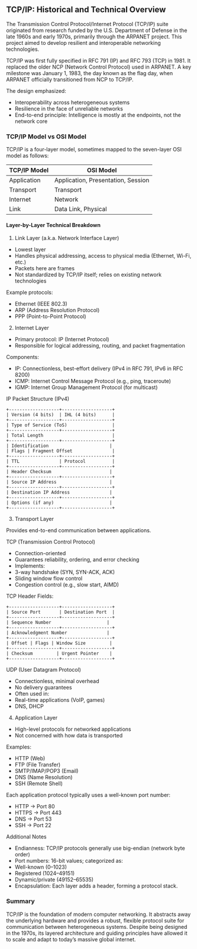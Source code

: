 
## TCP/IP: Historical and Technical Overview

The Transmission Control Protocol/Internet Protocol (TCP/IP) suite originated from research
funded by the U.S. Department of Defense in the late 1960s and early 1970s, primarily through
the ARPANET project. This project aimed to develop resilient and interoperable networking
technologies.

TCP/IP was first fully specified in RFC 791 (IP) and RFC 793 (TCP) in 1981. It replaced the
older NCP (Network Control Protocol) used in ARPANET. A key milestone was January 1, 1983,
the day known as the flag day, when ARPANET officially transitioned from NCP to TCP/IP.

The design emphasized:
- Interoperability across heterogeneous systems
- Resilience in the face of unreliable networks
- End-to-end principle: Intelligence is mostly at the endpoints, not the network core



### TCP/IP Model vs OSI Model

TCP/IP is a four-layer model, sometimes mapped to the seven-layer OSI model as follows:

|TCP/IP Model       | OSI Model|
|-------------------|--------------------------|
|Application        | Application, Presentation, Session|
|Transport          | Transport|
|Internet           | Network|
|Link               | Data Link, Physical|



#### Layer-by-Layer Technical Breakdown

1. Link Layer (a.k.a. Network Interface Layer)
- Lowest layer
- Handles physical addressing, access to physical media (Ethernet, Wi-Fi, etc.)
- Packets here are frames
- Not standardized by TCP/IP itself; relies on existing network technologies

Example protocols:
- Ethernet (IEEE 802.3)
- ARP (Address Resolution Protocol)
- PPP (Point-to-Point Protocol)



2. Internet Layer
- Primary protocol: IP (Internet Protocol)
- Responsible for logical addressing, routing, and packet fragmentation

Components:
- IP: Connectionless, best-effort delivery (IPv4 in RFC 791, IPv6 in RFC 8200)
- ICMP: Internet Control Message Protocol (e.g., ping, traceroute)
- IGMP: Internet Group Management Protocol (for multicast)

IP Packet Structure (IPv4)

```
+-------------------+-------------------+
| Version (4 bits)  | IHL (4 bits)      |
+-------------------+-------------------+
| Type of Service (ToS)                 |
+-------------------+-------------------+
| Total Length                          |
+-------------------+-------------------+
| Identification                       |
| Flags | Fragment Offset               |
+-------------------+-------------------+
| TTL               | Protocol          |
+-------------------+-------------------+
| Header Checksum                      |
+-------------------+-------------------+
| Source IP Address                    |
+-------------------+-------------------+
| Destination IP Address               |
+-------------------+-------------------+
| Options (if any)                     |
+-------------------+-------------------+
```




3. Transport Layer

Provides end-to-end communication between applications.

TCP (Transmission Control Protocol)
- Connection-oriented
- Guarantees reliability, ordering, and error checking
- Implements:
- 3-way handshake (SYN, SYN-ACK, ACK)
- Sliding window flow control
- Congestion control (e.g., slow start, AIMD)

TCP Header Fields:

```
+-------------------+-------------------+
| Source Port       | Destination Port  |
+-------------------+-------------------+
| Sequence Number                     |
+-------------------+-------------------+
| Acknowledgment Number               |
+-------------------+-------------------+
| Offset | Flags | Window Size         |
+-------------------+-------------------+
| Checksum         | Urgent Pointer    |
+-------------------+-------------------+
```

UDP (User Datagram Protocol)
- Connectionless, minimal overhead
- No delivery guarantees
- Often used in:
- Real-time applications (VoIP, games)
- DNS, DHCP



4. Application Layer
- High-level protocols for networked applications
- Not concerned with how data is transported

Examples:
- HTTP (Web)
- FTP (File Transfer)
- SMTP/IMAP/POP3 (Email)
- DNS (Name Resolution)
- SSH (Remote Shell)

Each application protocol typically uses a well-known port number:
- HTTP → Port 80
- HTTPS → Port 443
- DNS → Port 53
- SSH → Port 22



Additional Notes
- Endianness: TCP/IP protocols generally use big-endian (network byte order)
- Port numbers: 16-bit values; categorized as:
- Well-known (0–1023)
- Registered (1024–49151)
- Dynamic/private (49152–65535)
- Encapsulation: Each layer adds a header, forming a protocol stack.



### Summary

TCP/IP is the foundation of modern computer networking. It abstracts away the underlying hardware and
provides a robust, flexible protocol suite for communication between heterogeneous systems. Despite being
designed in the 1970s, its layered architecture and guiding principles have allowed it to scale and adapt
to today’s massive global internet.

